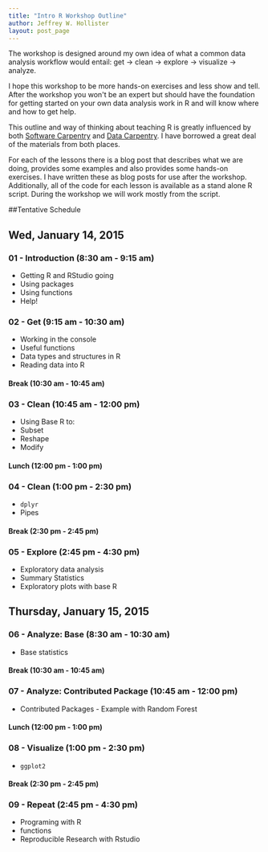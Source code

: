 ```yaml
---
title: "Intro R Workshop Outline"
author: Jeffrey W. Hollister
layout: post_page
---
```


The workshop is designed around my own idea of what a common data analysis workflow would entail: get -> clean -> explore -> visualize -> analyze.  

I hope this workshop to be more hands-on exercises and less show and tell.  After the workshop you won't be an expert but should have the foundation for getting started on your own data analysis work in R and will know where and how to get help. 

This outline and way of thinking about teaching R is greatly influenced by both [Software Carpentry](software-carpentry.org) and [Data Carpentry](http://datacarpentry.org/).  I have borrowed a great deal of the materials from both places.

For each of the lessons there is a blog post that describes what we are doing, provides some examples and also provides some hands-on exercises.  I have written these as blog posts for use after the workshop.  Additionally, all of the code for each lesson is available as a stand alone R script.  During the workshop we will work mostly from the script.  

##Tentative Schedule

## Wed, January 14, 2015

### 01 - Introduction (8:30 am - 9:15 am)
- Getting R and RStudio going
- Using packages
- Using functions
- Help!

### 02 - Get (9:15 am - 10:30 am)
- Working in the console
- Useful functions
- Data types and structures in R
- Reading data into R

#### Break (10:30 am - 10:45 am)

### 03 - Clean (10:45 am - 12:00 pm)
- Using Base R to: 
 - Subset
 - Reshape
 - Modify

#### Lunch (12:00 pm - 1:00 pm)

### 04 - Clean (1:00 pm - 2:30 pm)
- `dplyr`  
- Pipes

#### Break (2:30 pm - 2:45 pm)

### 05 - Explore (2:45 pm - 4:30 pm)
- Exploratory data analysis
- Summary Statistics
- Exploratory plots with base R

## Thursday, January 15, 2015

### 06 - Analyze: Base (8:30 am - 10:30 am)
- Base statistics

#### Break (10:30 am - 10:45 am)

### 07 - Analyze: Contributed Package (10:45 am - 12:00 pm)
- Contributed Packages - Example with Random Forest

#### Lunch (12:00 pm - 1:00 pm)

### 08 - Visualize (1:00 pm - 2:30 pm)
- `ggplot2`

#### Break (2:30 pm - 2:45 pm)

### 09 - Repeat (2:45 pm - 4:30 pm)
- Programing with R
- functions
- Reproducible Research with Rstudio 
